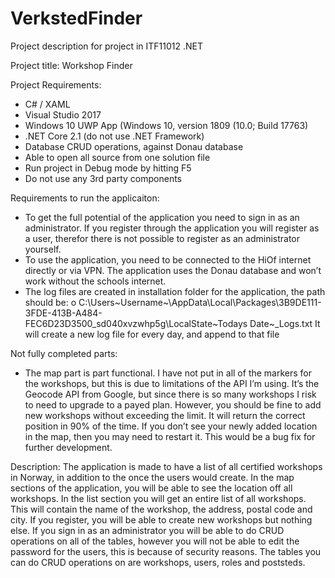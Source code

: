 # VerkstedFinder

Project description for project in ITF11012 .NET

Project title: Workshop Finder

Project Requirements:
- C# / XAML
- Visual Studio 2017
- Windows 10 UWP App (Windows 10, version 1809 (10.0; Build 17763)
- .NET Core 2.1 (do not use .NET Framework)
- Database CRUD operations, against Donau database
- Able to open all source from one solution file 
- Run project in Debug mode by hitting F5
- Do not use any 3rd party components

Requirements to run the applicaiton:
- To get the full potential of the application you need to sign in as an administrator. If you register
through the application you will register as a user, therefor there is not possible to register as an
administrator yourself.
- To use the application, you need to be connected to the HiOf internet directly or via VPN. The
application uses the Donau database and won’t work without the schools internet.
- The log files are created in installation folder for the application, the path should be:
o C:\Users\~Username~\AppData\Local\Packages\3B9DE111-3FDE-413B-A484-
FEC6D23D3500_sd040xvzwhp5g\LocalState\~Todays Date~_Logs.txt
It will create a new log file for every day, and append to that file

Not fully completed parts:
- The map part is part functional. I have not put in all of the markers for the workshops, but this is
due to limitations of the API I’m using. It’s the Geocode API from Google, but since there is so
many workshops I risk to need to upgrade to a payed plan. However, you should be fine to add
new workshops without exceeding the limit. It will return the correct position in 90% of the
time. If you don’t see your newly added location in the map, then you may need to restart it.
This would be a bug fix for further development.


Description:
The application is made to have a list of all certified workshops in Norway, in addition to the once the
users would create. In the map sections of the application, you will be able to see the location off all
workshops. In the list section you will get an entire list of all workshops. This will contain the name of
the workshop, the address, postal code and city.
If you register, you will be able to create new workshops but nothing else. If you sign in as an
administrator you will be able to do CRUD operations on all of the tables, however you will not be able
to edit the password for the users, this is because of security reasons. The tables you can do CRUD
operations on are workshops, users, roles and poststeds.
